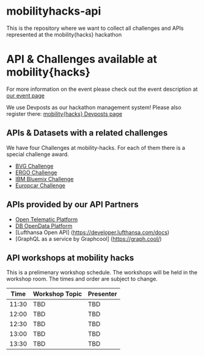 # mobilityhacks-api
This is the repository where we want to collect all challenges and APIs represented at the mobility{hacks} hackathon

# API & Challenges available at mobility{hacks}

For more information on the event please check out the event description at [our event page](http://www.mobility-hacks.de)

We use Devposts as our hackathon management system! Please also register there: [mobility{hacks} Devposts page](http://mobility-hacks.devpost.com/)

## APIs & Datasets with a related challenges
We have four Challenges at mobility-hacks. For each of them there is a special challenge award.

* [BVG Challenge](https://github.com/hackerstolz/mobilityhacks-api/bvg/)
* [ERGO Challenge](https://github.com/hackerstolz/mobilityhacks-api/ergo/)
* [IBM Bluemix Challenge](https://github.com/hackerstolz/mobilityhacks-api/ibm-bluemix/)
* [Europcar Challenge](https://github.com/hackerstolz/mobilityhacks-api/europcar/)


## APIs provided by our API Partners

* [Open Telematic Platform](https://github.com/hackerstolz/mobilityhacks-api/otp/)
* [DB OpenData Platform](http://data.deutschebahn.com/)
* [Lufthansa Open API] (https://developer.lufthansa.com/docs)
* [GraphQL as a service by Graphcool] (https://graph.cool/)

## API workshops at mobility hacks

This is a prelimenary workshop schedule. The workshops will be held in the workshop room. The times and order are subject to change.

| Time     | Workshop Topic    | Presenter |
| -------- | ----------------- | --------- |
| 11:30    | TBD               | TBD       |
| 12:00    | TBD               | TBD       |
| 12:30    | TBD               | TBD       |
| 13:00    | TBD               | TBD       |
| 13:30    | TBD               | TBD       |
